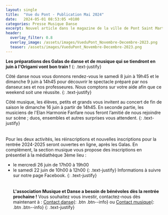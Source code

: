 ```yaml
---
layout: single
title:  "Vue du Pont - Publication Mai 2024"
date:   2024-05-01 08:53:05 +0100
categories: Presse Musique Danse
excerpt: Nouvel article dans le magazine de la ville de Pont Saint Martin.
header:
  overlay_filter: 0.8
  overlay_image: /assets/images/VueduPont_Novembre-Decembre-2023.png
  teaser: /assets/images/VueduPont_Novembre-Decembre-2023.png
---
```


**Les préparations des Galas de danse et de musique qui se tiendront en juin à l'Origami vont bon train !**
{: .text-justify}

Côté danse nous vous donnons rendez-vous le samedi 8 juin à 19h45 et le dimanche 9 juin à 14h45 pour découvrir le spectacle préparé par nos
danseur.ses et nos professeures. Nous comptons sur votre aide afin que ce weekend soit une réussite.
{: .text-justify}

Côté musique, les élèves, petits et grands vous invitent au concert de fin de saison le dimanche 16 juin à partir de 14h45.
En seconde partie, les musiciens de l'Elan Harmonie Fanfare nous feront l’amitié de nous rejoindre sur scène ; duos, ensembles et autres surprises
vous attendent.
{: .text-justify}
 \
 \
 \
Pour les deux activités, les réinscriptions et nouvelles inscriptions pour la rentrée 2024-2025 seront ouvertes en ligne, après les Galas.
En complément, la section musique vous propose des inscriptions en présentiel à la médiathèque 3ème lieu :
- le mercredi 26 juin de 17h00 à 19h00
- le samedi 22 juin de 10h00 à 12h00
{: .text-justify}
Informations à suivre sur notre page Facebook.
{: .text-justify}
 \
 \
 \
**L'association Musique et Danse a besoin de bénévoles dès la rentrée prochaine !**
Vous souhaitez vous investir, contactez-nous dès maintenant à : [Contact danse](mailto:dansepsm@gmail.com){: .btn .btn--info} ou [Contact musique](mailto:musiquepsm@gmail.com){: .btn .btn--info} 
{: .text-justify}
